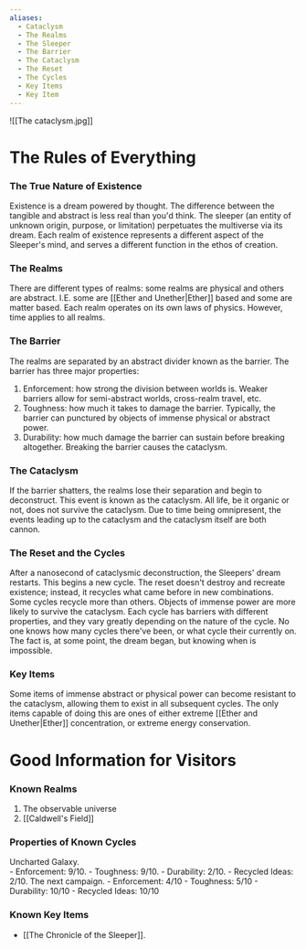 ```yaml
---
aliases:
  - Cataclysm
  - The Realms
  - The Sleeper
  - The Barrier
  - The Cataclysm
  - The Reset
  - The Cycles
  - Key Items
  - Key Item
---
```

![[The cataclysm.jpg]]

# The Rules of Everything
### The True Nature of Existence
Existence is a dream powered by thought. The difference between the tangible and abstract is less real than you'd think. The sleeper (an entity of unknown origin, purpose, or limitation) perpetuates the multiverse via its dream. Each realm of existence represents a different aspect of the Sleeper's mind, and serves a different function in the ethos of creation. 
### The Realms
There are different types of realms: some realms are physical and others are abstract. I.E. some are [[Ether and Unether|Ether]] based and some are matter based. Each realm operates on its own laws of physics. However, time applies to all realms. 
### The Barrier
The realms are separated by an abstract divider known as the barrier. The barrier has three major properties: 
1. Enforcement: how strong the division between worlds is. Weaker barriers allow for semi-abstract worlds, cross-realm travel, etc. 
2. Toughness: how much it takes to damage the barrier. Typically, the barrier can punctured by objects of immense physical or abstract power. 
3. Durability: how much damage the barrier can sustain before breaking altogether. Breaking the barrier causes the cataclysm. 
### The Cataclysm
If the barrier shatters, the realms lose their separation and begin to deconstruct. This event is known as the cataclysm. All life, be it organic or not, does not survive the cataclysm. Due to time being omnipresent, the events leading up to the cataclysm and the cataclysm itself are both cannon.
### The Reset and the Cycles
After a nanosecond of cataclysmic deconstruction, the Sleepers' dream restarts. This begins a new cycle. The reset doesn't destroy and recreate existence; instead, it recycles what came before in new combinations. Some cycles recycle more than others. Objects of immense power are more likely to survive the cataclysm. Each cycle has barriers with different properties, and they vary greatly depending on the nature of the cycle. No one knows how many cycles there've been, or what cycle their currently on. The fact is, at some point, the dream began, but knowing when is impossible. 
### Key Items
Some items of immense abstract or physical power can become resistant to the cataclysm, allowing them to exist in all subsequent cycles. The only items capable of doing this are ones of either extreme [[Ether and Unether|Ether]] concentration, or extreme energy conservation. 


# Good Information for Visitors
### Known Realms
1. The observable universe
2. [[Caldwell's Field]]
### Properties of Known Cycles
Uncharted Galaxy.  
	- Enforcement: 9/10. 
	- Toughness: 9/10.
	- Durability: 2/10. 
	- Recycled Ideas: 2/10.
The next campaign. 
	- Enforcement: 4/10
	- Toughness: 5/10
	- Durability: 10/10
	- Recycled Ideas: 10/10
### Known Key Items
- [[The Chronicle of the Sleeper]]. 